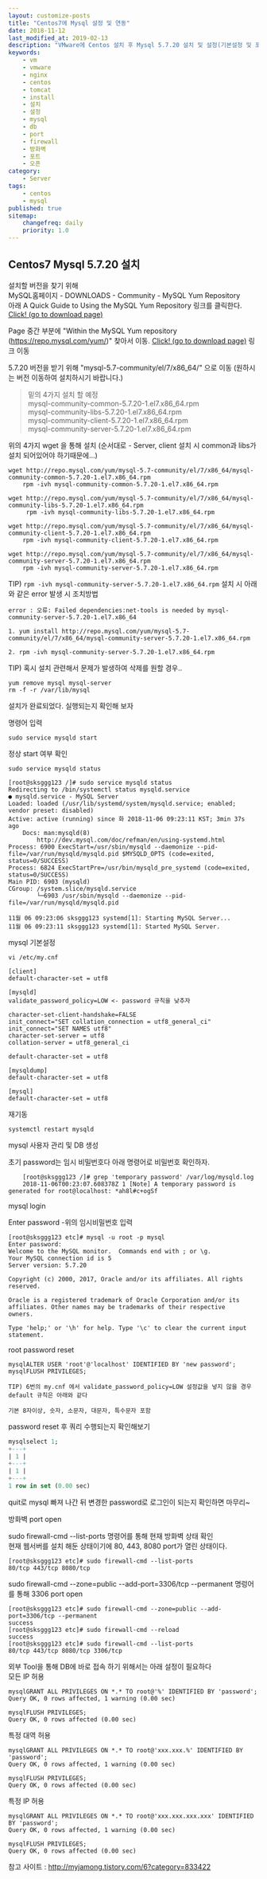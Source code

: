 ```yaml
---
layout: customize-posts
title: "Centos7에 Mysql 설정 및 연동"
date: 2018-11-12
last_modified_at: 2019-02-13
description: "VMware에 Centos 설치 후 Mysql 5.7.20 설치 및 설정(기본설정 및 포트 오픈)"
keywords:
    - vm
    - vmware
    - nginx
    - centos
    - tomcat
    - install
    - 설치
    - 설정
    - mysql
    - db
    - port
    - firewall
    - 방화벽
    - 포트
    - 오픈
category:
    - Server
tags:
    - centos
    - mysql
published: true
sitemap:
    changefreq: daily
    priority: 1.0
---
```

## Centos7 Mysql 5.7.20 설치

설치할 버전을 찾기 위해  
MySQL홈페이지 - DOWNLOADS - Community - MySQL Yum Repository  
아래 A Quick Guide to Using the MySQL Yum Repository 링크를 클릭한다. [Click! (go to download page)](https://dev.mysql.com/doc/mysql-yum-repo-quick-guide/en/)

Page 중간 부분에 "Within the MySQL Yum repository (https://repo.mysql.com/yum/)" 찾아서 이동. [Click! (go to download page)](https://repo.mysql.com/yum/) 링크 이동

5.7.20 버전을 받기 위해 "mysql-5.7-community/el/7/x86_64/" 으로 이동 (원하시는 버전 이동하여 설치하시기 바랍니다.)
>밑의 4가지 설치 할 예정  
>mysql-community-common-5.7.20-1.el7.x86_64.rpm  
>mysql-community-libs-5.7.20-1.el7.x86_64.rpm  
>mysql-community-client-5.7.20-1.el7.x86_64.rpm  
>mysql-community-server-5.7.20-1.el7.x86_64.rpm  

위의 4가지 wget 을 통해 설치 (순서대로 - Server, client 설치 시 common과 libs가 설치 되어있어야 하기때문에...)
```nginx
wget http://repo.mysql.com/yum/mysql-5.7-community/el/7/x86_64/mysql-community-common-5.7.20-1.el7.x86_64.rpm
    rpm -ivh mysql-community-common-5.7.20-1.el7.x86_64.rpm

wget http://repo.mysql.com/yum/mysql-5.7-community/el/7/x86_64/mysql-community-libs-5.7.20-1.el7.x86_64.rpm
     rpm -ivh mysql-community-libs-5.7.20-1.el7.x86_64.rpm

wget http://repo.mysql.com/yum/mysql-5.7-community/el/7/x86_64/mysql-community-client-5.7.20-1.el7.x86_64.rpm
    rpm -ivh mysql-community-client-5.7.20-1.el7.x86_64.rpm

wget http://repo.mysql.com/yum/mysql-5.7-community/el/7/x86_64/mysql-community-server-5.7.20-1.el7.x86_64.rpm
    rpm -ivh mysql-community-server-5.7.20-1.el7.x86_64.rpm
```

TIP) ```rpm -ivh mysql-community-server-5.7.20-1.el7.x86_64.rpm``` 설치 시 아래와 같은 error 발생 시 조치방법
```nginx
error : 오류: Failed dependencies:net-tools is needed by mysql-community-server-5.7.20-1.el7.x86_64

1. yum install http://repo.mysql.com/yum/mysql-5.7-community/el/7/x86_64/mysql-community-server-5.7.20-1.el7.x86_64.rpm

2. rpm -ivh mysql-community-server-5.7.20-1.el7.x86_64.rpm
```

TIP) 혹시 설치 관련해서 문제가 발생하여 삭제를 원할 경우..
```nginx
yum remove mysql mysql-server
rm -f -r /var/lib/mysql
```   

설치가 완료되었다. 실행되는지 확인해 보자

명령어 입력
```nginx 
sudo service mysqld start
```  

정상 start 여부 확인 
```nginx
sudo service mysqld status
```

```nginx
[root@sksggg123 /]# sudo service mysqld status
Redirecting to /bin/systemctl status mysqld.service
● mysqld.service - MySQL Server
Loaded: loaded (/usr/lib/systemd/system/mysqld.service; enabled; vendor preset: disabled)
Active: active (running) since 화 2018-11-06 09:23:11 KST; 3min 37s ago
    Docs: man:mysqld(8)
        http://dev.mysql.com/doc/refman/en/using-systemd.html
Process: 6900 ExecStart=/usr/sbin/mysqld --daemonize --pid-file=/var/run/mysqld/mysqld.pid $MYSQLD_OPTS (code=exited, status=0/SUCCESS)
Process: 6824 ExecStartPre=/usr/bin/mysqld_pre_systemd (code=exited, status=0/SUCCESS)
Main PID: 6903 (mysqld)
CGroup: /system.slice/mysqld.service
        └─6903 /usr/sbin/mysqld --daemonize --pid-file=/var/run/mysqld/mysqld.pid

11월 06 09:23:06 sksggg123 systemd[1]: Starting MySQL Server...
11월 06 09:23:11 sksggg123 systemd[1]: Started MySQL Server.
```

mysql 기본설정
```nginx
vi /etc/my.cnf

[client]
default-character-set = utf8

[mysqld]
validate_password_policy=LOW <- password 규칙을 낮추자

character-set-client-handshake=FALSE
init_connect="SET collation_connection = utf8_general_ci"
init_connect="SET NAMES utf8"
character-set-server = utf8
collation-server = utf8_general_ci

default-character-set = utf8

[mysqldump]
default-character-set = utf8

[mysql]
default-character-set = utf8
```
재기동 
```nginx
systemctl restart mysqld
```

mysql 사용자 관리 및 DB 생성

초기 password는 임시 비밀번호다 아래 명령어로 비밀번호 확인하자.
```nginx
    [root@sksggg123 /]# grep 'temporary password' /var/log/mysqld.log
    2018-11-06T00:23:07.608378Z 1 [Note] A temporary password is generated for root@localhost: *ah8l#c+ogSf
```

mysql login

Enter password -위의 임시비밀번호 입력
```nginx
[root@sksggg123 etc]# mysql -u root -p mysql
Enter password:
Welcome to the MySQL monitor.  Commands end with ; or \g.
Your MySQL connection id is 5
Server version: 5.7.20

Copyright (c) 2000, 2017, Oracle and/or its affiliates. All rights reserved.

Oracle is a registered trademark of Oracle Corporation and/or its
affiliates. Other names may be trademarks of their respective
owners.

Type 'help;' or '\h' for help. Type '\c' to clear the current input statement.
```    

root password reset
```nginx
mysqlALTER USER 'root'@'localhost' IDENTIFIED BY 'new password';
mysqlFLUSH PRIVILEGES;
```
```nginx
TIP) 6번의 my.cnf 에서 validate_password_policy=LOW 설정값을 넣지 않을 경우 default 규칙은 아래와 같다

기본 8자이상, 숫자, 소문자, 대문자, 특수문자 포함
```

password reset 후 쿼리 수행되는지 확인해보기
```sql
mysqlselect 1;
+---+
| 1 |
+---+
| 1 |
+---+
1 row in set (0.00 sec)
```        

quit로 mysql 빠져 나간 뒤 변경한 password로 로그인이 되는지 확인하면 마무리~


방화벽 port open

sudo firewall-cmd --list-ports 명령어를 통해 현재 방화벽 상태 확인  
현재 웹서버를 설치 해둔 상태이기에 80, 443, 8080 port가 열린 상태이다.  
```nginx
[root@sksggg123 etc]# sudo firewall-cmd --list-ports
80/tcp 443/tcp 8080/tcp
```

sudo firewall-cmd --zone=public --add-port=3306/tcp --permanent 명렁어를 통해 3306 port open    
```nginx
[root@sksggg123 etc]# sudo firewall-cmd --zone=public --add-port=3306/tcp --permanent
success
[root@sksggg123 etc]# sudo firewall-cmd --reload
success
[root@sksggg123 etc]# sudo firewall-cmd --list-ports
80/tcp 443/tcp 8080/tcp 3306/tcp
```

외부 Tool을 통해 DB에 바로 접속 하기 위해서는 아래 설정이 필요하다  
모든 IP 허용
```nginx
mysqlGRANT ALL PRIVILEGES ON *.* TO root@'%' IDENTIFIED BY 'password';
Query OK, 0 rows affected, 1 warning (0.00 sec)

mysqlFLUSH PRIVILEGES;
Query OK, 0 rows affected (0.00 sec)
```

특정 대역 허용
```nginx
mysqlGRANT ALL PRIVILEGES ON *.* TO root@'xxx.xxx.%' IDENTIFIED BY 'password';
Query OK, 0 rows affected, 1 warning (0.00 sec)

mysqlFLUSH PRIVILEGES;
Query OK, 0 rows affected (0.00 sec)
```

특정 IP 허용
```nginx
mysqlGRANT ALL PRIVILEGES ON *.* TO root@'xxx.xxx.xxx.xxx' IDENTIFIED BY 'password';
Query OK, 0 rows affected, 1 warning (0.00 sec)

mysqlFLUSH PRIVILEGES;
Query OK, 0 rows affected (0.00 sec)
```



참고 사이트 : http://myjamong.tistory.com/6?category=833422

